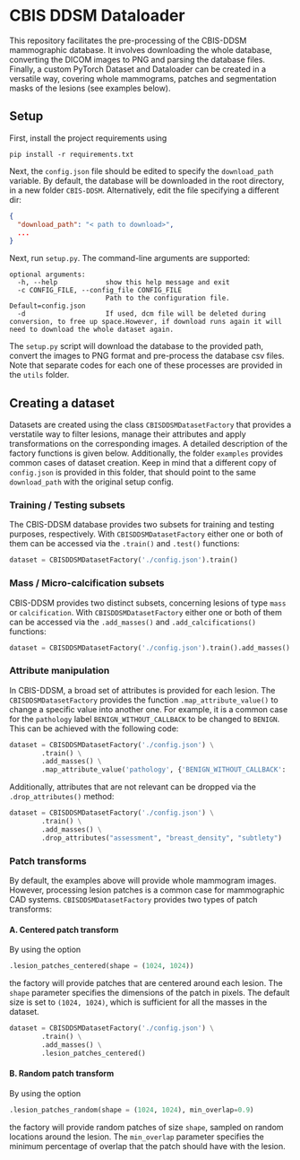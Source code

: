 # CBIS DDSM Dataloader

This repository facilitates the pre-processing of the CBIS-DDSM mammographic database.
It involves downloading the whole database, converting the DICOM images to PNG and parsing the database files.
Finally, a custom PyTorch Dataset and Dataloader can be created in a versatile way, covering whole mammograms, patches
and segmentation masks of the lesions (see examples below).

## Setup
First, install the project requirements using

```shell
pip install -r requirements.txt
```
Next, the `config.json` file should be edited to specify the `download_path` variable.
By default, the database will be downloaded in the root directory, in a new folder `CBIS-DDSM`. Alternatively, edit
the file specifying a different dir:
```json lines
{
  "download_path": "< path to download>",
  ...
}
```
Next, run `setup.py`. The command-line arguments are supported:
```shell
optional arguments:
  -h, --help            show this help message and exit
  -c CONFIG_FILE, --config_file CONFIG_FILE
                        Path to the configuration file. Default=config.json
  -d                    If used, dcm file will be deleted during conversion, to free up space.However, if download runs again it will need to download the whole dataset again.
```
The `setup.py` script will download the database to the provided path, convert 
the images to PNG format and pre-process the database csv files. Note that separate codes for each one of these 
processes are provided in the `utils` folder.

## Creating a dataset
Datasets are created using the class `CBISDDSMDatasetFactory` that provides a verstatile way to filter lesions,
manage their attributes and apply transformations on the corresponding images. A detailed description of the factory
functions is given below. Additionally, the folder `examples` provides common cases of dataset creation. Keep in mind that a different copy of `config.json` is
provided in this folder, that should point to the same `download_path` with the original setup config.

### Training / Testing subsets
The CBIS-DDSM database provides two subsets for training and testing purposes, respectively. 
With `CBISDDSMDatasetFactory` either one or both of them can be accessed via the `.train()` and
`.test()` functions:

```python
dataset = CBISDDSMDatasetFactory('./config.json').train()
```

### Mass / Micro-calcification subsets
CBIS-DDSM provides two distinct subsets, concerning lesions of type `mass` or `calcification`. 
With `CBISDDSMDatasetFactory` either one or both of them can be accessed via the `.add_masses()` and 
`.add_calcifications()` functions:

```python
dataset = CBISDDSMDatasetFactory('./config.json').train().add_masses()
```

### Attribute manipulation
In CBIS-DDSM, a broad set of attributes is provided for each lesion. The `CBISDDSMDatasetFactory` provides the function
`.map_attribute_value()` to change a specific value into another one. For example, it is a common case for the 
`pathology` label `BENIGN_WITHOUT_CALLBACK` to be changed to `BENIGN`. This can be achieved with the following code:
```python
dataset = CBISDDSMDatasetFactory('./config.json') \
        .train() \
        .add_masses() \
        .map_attribute_value('pathology', {'BENIGN_WITHOUT_CALLBACK': 'BENIGN'})
```
Additionally, attributes that are not relevant can be dropped via the `.drop_attributes()` method:

```python
dataset = CBISDDSMDatasetFactory('./config.json') \
        .train() \
        .add_masses() \
        .drop_attributes("assessment", "breast_density", "subtlety")
```

### Patch transforms

By default, the examples above will provide whole mammogram images. However, processing lesion patches is a common case
for mammographic CAD systems. `CBISDDSMDatasetFactory` provides two types of patch transforms:

#### A. Centered patch transform
By using the option 
```python
.lesion_patches_centered(shape = (1024, 1024))
``` 
the factory will provide patches that are centered around each lesion.
The `shape` parameter specifies the dimensions of the patch in pixels. 
The default size is set to `(1024, 1024)`, which is sufficient for all the masses in the dataset.

```python
dataset = CBISDDSMDatasetFactory('./config.json') \
        .train() \
        .add_masses() \
        .lesion_patches_centered()
```

#### B. Random patch transform
By using the option 
```python
.lesion_patches_random(shape = (1024, 1024), min_overlap=0.9)
```
the factory will provide random patches of size `shape`, sampled on random locations around the lesion. 
The `min_overlap` parameter specifies the minimum percentage of overlap that the patch should have with the lesion.
